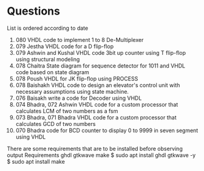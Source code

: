 <h1> Questions</h1>
<p> List is ordered according to date</p>
<ol>
  <li>080 VHDL code to implement 1 to 8 De-Multiplexer</li>
  <li>079 Jestha VHDL code for a D flip-flop</li>
  <li>079 Ashwin and Kushal VHDL code 3bit up counter using T flip-flop using structural modeling</li>
  <li>078 Chaitra State diagram for sequence detector for 1011 and VHDL code based on state diagram</li>
  <li>078 Poush VHDL for JK flip-flop using PROCESS</li>
  <li>078 Baishakh VHDL code to design an elevator's control unit with necessary assumptions using state machine.</li>
  <li>076 Baisakh write a code for Decoder using VHDL</li>
  <li>074 Bhadra, 072 Ashwin VHDL code for a custom processor that calculates LCM of two numbers as a fsm</li>
  <li>073 Bhadra, 071 Bhadra VHDL code for a custom processor that calculates GCD of two numbers</li>
  <li>070 Bhadra code for BCD counter to display 0 to 9999 in seven segment using VHDL</li>
</ol>

There are some requirements that are to be installed before observing output
Requirements
ghdl
gtkwave
make
$ sudo apt install ghdl gtkwave -y
$ sudo apt install make
